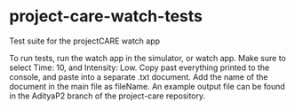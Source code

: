 # project-care-watch-tests
Test suite for the projectCARE watch app

To run tests, run the watch app in the simulator, or watch app. Make sure to select Time: 10, and Intensity: Low. Copy past everything printed to the console, and paste into a separate .txt document. Add the name of the document in the main file as fileName. An example output file can be found in the AdityaP2 branch of the project-care repository.
